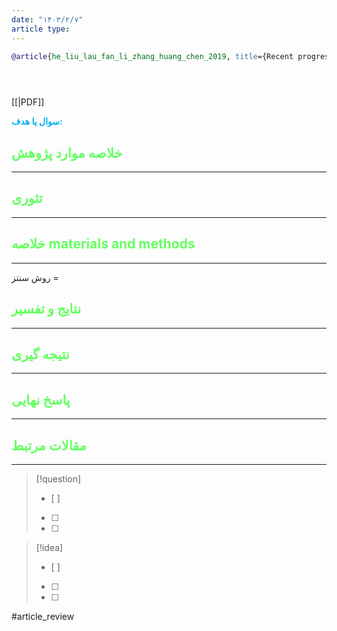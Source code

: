 ```yaml
---
date: "۱۴۰۳/۲/۷"
article type:
---
```


```bibtex
@article{he_liu_lau_fan_li_zhang_huang_chen_2019, title={Recent progress in nanoscale metal-organic frameworks for drug release and cancer therapy}, volume={14}, url={https://www.ncbi.nlm.nih.gov/pmc/articles/PMC6615411/}, DOI={https://doi.org/10.2217/nnm-2018-0347}, number={10}, journal={Nanomedicine}, publisher={Future Medicine}, author={He, Liangcan and Liu, Yuan and Lau, Joseph and Fan, Wenpei and Li, Qunying and Zhang, Chao and Huang, Pintong and Chen, Xiaoyuan}, year={2019}, month={May}, pages={1343–1365} }

‌



```

[[|PDF]]

**<span style="color:#00b0f0">سوال یا هدف:</span>**



## <span style="color:#64ff61">خلاصه موارد پژوهش</span>
---

## <span style="color:#64ff61">تئوری</span>
---



## <span style="color:#64ff61">خلاصه materials and methods</span>
---

روش سنتز = 



## <span style="color:#64ff61"> نتایج و تفسیر</span>
---



## <span style="color:#64ff61">نتیجه گیری</span>
---



## <span style="color:#64ff61">پاسخ نهایی</span>
---




## <span style="color:#64ff61">مقالات مرتبط</span>
---





> [!question] 
>- [ ] 
>- [ ]  
>- [ ] 


> [!idea] 
> - [ ] 
>- [ ] 
>- [ ] 



#article_review
